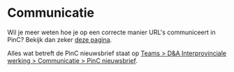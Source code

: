 # Communicatie

Wil je meer weten hoe je op een correcte manier URL&#39;s communiceert in PinC? Bekijk dan zeker [deze pagina](https://github.com/provinciesincijfers/JiveDocumentation/blob/master/10.%20Communicatie/Goed%20communiceren%20van%20URLs%20in%20PinC.md).

Alles wat betreft de PinC nieuwsbrief staat op [Teams > D&A Interprovinciale werking > Communicatie > PinC nieuwsbrief](https://teams.microsoft.com/\_?tenantId=abeeed50-ea7b-4008-b0e5-d27f624bf85e#/files/Communicatie?threadId=19:c68c9c38e16a43d8885cacd995cdbb0b@thread.tacv2&amp;ctx=channel&amp;rootfolder=%252Fteams%252FDA-Interprovincialewerking%252FGedeelde%2520documenten%252FCommunicatie%252FPinC%2520nieuwsbrief).
